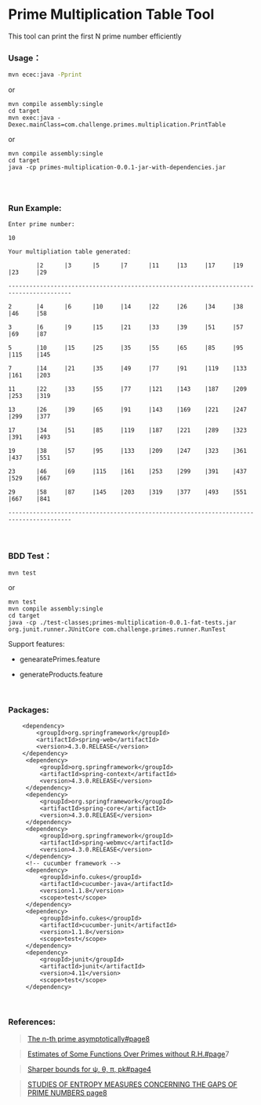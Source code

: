 Prime Multiplication Table Tool
===============================

This tool can print the first N prime number efficiently

### Usage：

~~~~~~~~~~~~~~~~~~~~~~~~~~~~~~~~~~~~~~~~~~~~~~~~~~~~~~~~~~~~~~~~~~~~~~~~~~~ bash
mvn ecec:java -Pprint
~~~~~~~~~~~~~~~~~~~~~~~~~~~~~~~~~~~~~~~~~~~~~~~~~~~~~~~~~~~~~~~~~~~~~~~~~~~~~~~~

or

~~~~~~~~~~~~~~~~~~~~~~~~~~~~~~~~~~~~~~~~~~~~~~~~~~~~~~~~~~~~~~~~~~~~~~~~~~~~~~~~
mvn compile assembly:single
cd target
mvn exec:java -Dexec.mainClass=com.challenge.primes.multiplication.PrintTable
~~~~~~~~~~~~~~~~~~~~~~~~~~~~~~~~~~~~~~~~~~~~~~~~~~~~~~~~~~~~~~~~~~~~~~~~~~~~~~~~

or

~~~~~~~~~~~~~~~~~~~~~~~~~~~~~~~~~~~~~~~~~~~~~~~~~~~~~~~~~~~~~~~~~~~~~~~~~~~~~~~~
mvn compile assembly:single
cd target 
java -cp primes-multiplication-0.0.1-jar-with-dependencies.jar
~~~~~~~~~~~~~~~~~~~~~~~~~~~~~~~~~~~~~~~~~~~~~~~~~~~~~~~~~~~~~~~~~~~~~~~~~~~~~~~~

###  

### Run Example:

~~~~~~~~~~~~~~~~~~~~~~~~~~~~~~~~~~~~~~~~~~~~~~~~~~~~~~~~~~~~~~~~~~~~~~~~~~~~~~~~
Enter prime number:
~~~~~~~~~~~~~~~~~~~~~~~~~~~~~~~~~~~~~~~~~~~~~~~~~~~~~~~~~~~~~~~~~~~~~~~~~~~~~~~~

~~~~~~~~~~~~~~~~~~~~~~~~~~~~~~~~~~~~~~~~~~~~~~~~~~~~~~~~~~~~~~~~~~~~~~~~~~~~~~~~
10
~~~~~~~~~~~~~~~~~~~~~~~~~~~~~~~~~~~~~~~~~~~~~~~~~~~~~~~~~~~~~~~~~~~~~~~~~~~~~~~~

~~~~~~~~~~~~~~~~~~~~~~~~~~~~~~~~~~~~~~~~~~~~~~~~~~~~~~~~~~~~~~~~~~~~~~~~~~~~~~~~
Your multipliation table generated:
~~~~~~~~~~~~~~~~~~~~~~~~~~~~~~~~~~~~~~~~~~~~~~~~~~~~~~~~~~~~~~~~~~~~~~~~~~~~~~~~

~~~~~~~~~~~~~~~~~~~~~~~~~~~~~~~~~~~~~~~~~~~~~~~~~~~~~~~~~~~~~~~~~~~~~~~~~~~~~~~~
        |2      |3      |5      |7      |11     |13     |17     |19     |23     |29
~~~~~~~~~~~~~~~~~~~~~~~~~~~~~~~~~~~~~~~~~~~~~~~~~~~~~~~~~~~~~~~~~~~~~~~~~~~~~~~~

~~~~~~~~~~~~~~~~~~~~~~~~~~~~~~~~~~~~~~~~~~~~~~~~~~~~~~~~~~~~~~~~~~~~~~~~~~~~~~~~
----------------------------------------------------------------------------------------
~~~~~~~~~~~~~~~~~~~~~~~~~~~~~~~~~~~~~~~~~~~~~~~~~~~~~~~~~~~~~~~~~~~~~~~~~~~~~~~~

~~~~~~~~~~~~~~~~~~~~~~~~~~~~~~~~~~~~~~~~~~~~~~~~~~~~~~~~~~~~~~~~~~~~~~~~~~~~~~~~
2       |4      |6      |10     |14     |22     |26     |34     |38     |46     |58
~~~~~~~~~~~~~~~~~~~~~~~~~~~~~~~~~~~~~~~~~~~~~~~~~~~~~~~~~~~~~~~~~~~~~~~~~~~~~~~~

~~~~~~~~~~~~~~~~~~~~~~~~~~~~~~~~~~~~~~~~~~~~~~~~~~~~~~~~~~~~~~~~~~~~~~~~~~~~~~~~
3       |6      |9      |15     |21     |33     |39     |51     |57     |69     |87
~~~~~~~~~~~~~~~~~~~~~~~~~~~~~~~~~~~~~~~~~~~~~~~~~~~~~~~~~~~~~~~~~~~~~~~~~~~~~~~~

~~~~~~~~~~~~~~~~~~~~~~~~~~~~~~~~~~~~~~~~~~~~~~~~~~~~~~~~~~~~~~~~~~~~~~~~~~~~~~~~
5       |10     |15     |25     |35     |55     |65     |85     |95     |115    |145
~~~~~~~~~~~~~~~~~~~~~~~~~~~~~~~~~~~~~~~~~~~~~~~~~~~~~~~~~~~~~~~~~~~~~~~~~~~~~~~~

~~~~~~~~~~~~~~~~~~~~~~~~~~~~~~~~~~~~~~~~~~~~~~~~~~~~~~~~~~~~~~~~~~~~~~~~~~~~~~~~
7       |14     |21     |35     |49     |77     |91     |119    |133    |161    |203
~~~~~~~~~~~~~~~~~~~~~~~~~~~~~~~~~~~~~~~~~~~~~~~~~~~~~~~~~~~~~~~~~~~~~~~~~~~~~~~~

~~~~~~~~~~~~~~~~~~~~~~~~~~~~~~~~~~~~~~~~~~~~~~~~~~~~~~~~~~~~~~~~~~~~~~~~~~~~~~~~
11      |22     |33     |55     |77     |121    |143    |187    |209    |253    |319
~~~~~~~~~~~~~~~~~~~~~~~~~~~~~~~~~~~~~~~~~~~~~~~~~~~~~~~~~~~~~~~~~~~~~~~~~~~~~~~~

~~~~~~~~~~~~~~~~~~~~~~~~~~~~~~~~~~~~~~~~~~~~~~~~~~~~~~~~~~~~~~~~~~~~~~~~~~~~~~~~
13      |26     |39     |65     |91     |143    |169    |221    |247    |299    |377
~~~~~~~~~~~~~~~~~~~~~~~~~~~~~~~~~~~~~~~~~~~~~~~~~~~~~~~~~~~~~~~~~~~~~~~~~~~~~~~~

~~~~~~~~~~~~~~~~~~~~~~~~~~~~~~~~~~~~~~~~~~~~~~~~~~~~~~~~~~~~~~~~~~~~~~~~~~~~~~~~
17      |34     |51     |85     |119    |187    |221    |289    |323    |391    |493
~~~~~~~~~~~~~~~~~~~~~~~~~~~~~~~~~~~~~~~~~~~~~~~~~~~~~~~~~~~~~~~~~~~~~~~~~~~~~~~~

~~~~~~~~~~~~~~~~~~~~~~~~~~~~~~~~~~~~~~~~~~~~~~~~~~~~~~~~~~~~~~~~~~~~~~~~~~~~~~~~
19      |38     |57     |95     |133    |209    |247    |323    |361    |437    |551
~~~~~~~~~~~~~~~~~~~~~~~~~~~~~~~~~~~~~~~~~~~~~~~~~~~~~~~~~~~~~~~~~~~~~~~~~~~~~~~~

~~~~~~~~~~~~~~~~~~~~~~~~~~~~~~~~~~~~~~~~~~~~~~~~~~~~~~~~~~~~~~~~~~~~~~~~~~~~~~~~
23      |46     |69     |115    |161    |253    |299    |391    |437    |529    |667
~~~~~~~~~~~~~~~~~~~~~~~~~~~~~~~~~~~~~~~~~~~~~~~~~~~~~~~~~~~~~~~~~~~~~~~~~~~~~~~~

~~~~~~~~~~~~~~~~~~~~~~~~~~~~~~~~~~~~~~~~~~~~~~~~~~~~~~~~~~~~~~~~~~~~~~~~~~~~~~~~
29      |58     |87     |145    |203    |319    |377    |493    |551    |667    |841
~~~~~~~~~~~~~~~~~~~~~~~~~~~~~~~~~~~~~~~~~~~~~~~~~~~~~~~~~~~~~~~~~~~~~~~~~~~~~~~~

~~~~~~~~~~~~~~~~~~~~~~~~~~~~~~~~~~~~~~~~~~~~~~~~~~~~~~~~~~~~~~~~~~~~~~~~~~~~~~~~
----------------------------------------------------------------------------------------
~~~~~~~~~~~~~~~~~~~~~~~~~~~~~~~~~~~~~~~~~~~~~~~~~~~~~~~~~~~~~~~~~~~~~~~~~~~~~~~~

 

### BDD Test：

~~~~~~~~~~~~~~~~~~~~~~~~~~~~~~~~~~~~~~~~~~~~~~~~~~~~~~~~~~~~~~~~~~~~~~~~~~~~~~~~
mvn test 
~~~~~~~~~~~~~~~~~~~~~~~~~~~~~~~~~~~~~~~~~~~~~~~~~~~~~~~~~~~~~~~~~~~~~~~~~~~~~~~~

or

~~~~~~~~~~~~~~~~~~~~~~~~~~~~~~~~~~~~~~~~~~~~~~~~~~~~~~~~~~~~~~~~~~~~~~~~~~~~~~~~
mvn test
mvn compile assembly:single
cd target 
java -cp ./test-classes;primes-multiplication-0.0.1-fat-tests.jar org.junit.runner.JUnitCore com.challenge.primes.runner.RunTest
~~~~~~~~~~~~~~~~~~~~~~~~~~~~~~~~~~~~~~~~~~~~~~~~~~~~~~~~~~~~~~~~~~~~~~~~~~~~~~~~

Support features:

-   genearatePrimes.feature

-   generateProducts.feature

 

### Packages:

~~~~~~~~~~~~~~~~~~~~~~~~~~~~~~~~~~~~~~~~~~~~~~~~~~~~~~~~~~~~~~~~~~~~~~~~~~~~~~~~
	<dependency>
	    <groupId>org.springframework</groupId>
	    <artifactId>spring-web</artifactId>
	    <version>4.3.0.RELEASE</version>
	</dependency>	
	 <dependency>
         <groupId>org.springframework</groupId>
         <artifactId>spring-context</artifactId>
         <version>4.3.0.RELEASE</version>
     </dependency>
     <dependency>
         <groupId>org.springframework</groupId>
         <artifactId>spring-core</artifactId>
         <version>4.3.0.RELEASE</version>
     </dependency>
     <dependency>
         <groupId>org.springframework</groupId>
         <artifactId>spring-webmvc</artifactId>
         <version>4.3.0.RELEASE</version>
     </dependency> 
     <!-- cucumber framework --> 
     <dependency>
         <groupId>info.cukes</groupId>
         <artifactId>cucumber-java</artifactId>
         <version>1.1.8</version>
         <scope>test</scope>
     </dependency>
     <dependency>
         <groupId>info.cukes</groupId>
         <artifactId>cucumber-junit</artifactId>
         <version>1.1.8</version>
         <scope>test</scope>
     </dependency>
     <dependency>
         <groupId>junit</groupId>
         <artifactId>junit</artifactId>
         <version>4.11</version>
         <scope>test</scope>
     </dependency>
~~~~~~~~~~~~~~~~~~~~~~~~~~~~~~~~~~~~~~~~~~~~~~~~~~~~~~~~~~~~~~~~~~~~~~~~~~~~~~~~

 

### References:

>   [The n-th prime asymptotically\#page8](https://arxiv.org/pdf/1203.5413.pdf)

>   [Estimates of Some Functions Over Primes without
>   R.H.\#page](https://arxiv.org/pdf/1002.0442.pdf)7

>   [Sharper bounds for ψ, θ, π,
>   pk\#page4](http://public.gettysburg.edu/~dglass/spring04/chebyshev.pdf)

>   [STUDIES OF ENTROPY MEASURES CONCERNING THE GAPS OF PRIME NUMBERS
>   page8](https://arxiv.org/pdf/1606.08293.pdf)

